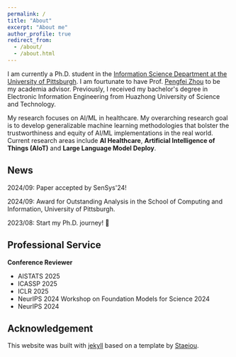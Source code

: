 ```yaml
---
permalink: /
title: "About"
excerpt: "About me"
author_profile: true
redirect_from: 
  - /about/
  - /about.html
---
```


I am currently a Ph.D. student in the [Information Science Department at the University of Pittsburgh](https://www.sci.pitt.edu/). I am fourtunate to have Prof. [Pengfei Zhou](https://zhoupf.github.io/) to be my academia advisor. Previously, I received my bachelor's degree in Electronic Information Engineering from Huazhong University of Science and Technology.

My research focuses on AI/ML in healthcare. My overarching research goal is to develop generalizable machine learning methodologies that bolster the trustworthiness and equity of AI/ML implementations in the real world. Current research areas include **AI Healthcare**, **Artificial Intelligence of Things (AIoT)** and **Large Language Model Deploy**.


News
------
2024/09: Paper accepted by SenSys'24!

2024/09: Award for Outstanding Analysis in the School of Computing and Information, University of Pittsburgh.

2023/08: Start my Ph.D. journey! 👊


Professional Service
------
**Conference Reviewer**

- AISTATS 2025
- ICASSP 2025
- ICLR 2025
- NeurIPS 2024 Workshop on Foundation Models for Science 2024
- NeurIPS 2024
  
Acknowledgement
------
This website was built with [jekyll](https://jekyllrb.com/) based on a template by [Staeiou](https://github.com/academicpages/academicpages.github.io/blob/master/_pages/about.md).

